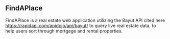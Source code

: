 ## FindAPlace

FindAPlace is a real estate web application utilizing the Bayut API cited here https://rapidapi.com/apidojo/api/bayut/ to query live real estate data, to help users sort through mortgage and rental properties.
